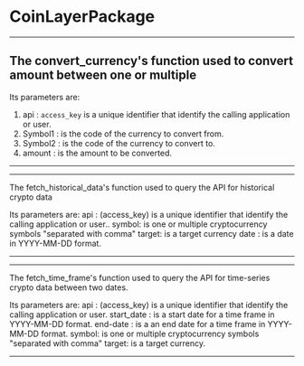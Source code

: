 # CoinLayerPackage

*****
## The convert_currency's function used to convert amount between one or multiple 

Its parameters are:

1. api : `access_key` is a unique identifier that identify the calling application or user.
2. Symbol1 : is the code of the currency to convert from.
3. Symbol2 : is the code of the currency to convert to.
4. amount : is the amount to be converted.
*****

*****
The fetch_historical_data's function used to query the API for historical crypto data

Its parameters are:
api : (access_key) is a unique identifier that identify the calling application or user..
symbol: is one or multiple cryptocurrency symbols "separated with comma"
target: is a target currency
date : is a date in YYYY-MM-DD format.
*****

*****
The fetch_time_frame's function used to query the API for time-series crypto data between two dates.

Its parameters are:
api : (access_key) is a unique identifier that identify the calling application or user.
start_date : is a start date for a time frame in YYYY-MM-DD format.
end-date : is a an end date for a time frame in YYYY-MM-DD format.
symbol: is one or multiple cryptocurrency symbols "separated with comma"
target: is a target currency.
*****
